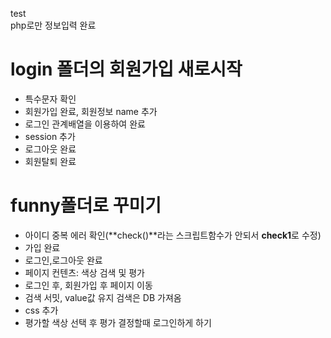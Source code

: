  test  
 php로만 정보입력 완료  
# login 폴더의 회원가입 새로시작  
- 특수문자 확인  
 - 회원가입 완료, 회원정보 name 추가  
 - 로그인 관계배열을 이용하여 완료  
 - session 추가  
 - 로그아웃 완료  
 - 회원탈퇴 완료  
# funny폴더로 꾸미기  
- 아이디 중복 에러 확인(**check()**라는 스크립트함수가 안되서 **check1**로 수정)  
- 가입 완료  
- 로그인,로그아웃 완료    
- 페이지 컨텐츠: 색상 검색 및 평가  
- 로그인 후, 회원가입 후  페이지 이동  
- 검색 서밋, value값 유지 검색은 DB 가져옴  
- css 추가  
- 평가할 색상 선택 후 평가 결정할때 로그인하게 하기
